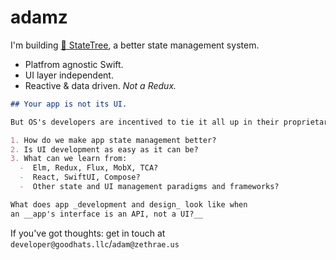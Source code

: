 # adamz

I'm building [🌳 StateTree](https://github.com/GoodHatsLLC/StateTree), a better state management system.
* Platfrom agnostic Swift.
* UI layer independent.
* Reactive & data driven. _Not a Redux._

```markdown
## Your app is not its UI.

But OS's developers are incentived to tie it all up in their proprietary APIs.

1. How do we make app state management better?
2. Is UI development as easy as it can be?
3. What can we learn from:
  -  Elm, Redux, Flux, MobX, TCA?
  -  React, SwiftUI, Compose?
  -  Other state and UI management paradigms and frameworks?

What does app _development and design_ look like when
an __app's interface is an API, not a UI?__
```

If you've got thoughts: get in touch at `developer@goodhats.llc`/`adam@zethrae.us`
